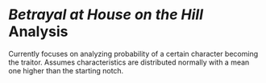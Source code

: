 # *Betrayal at House on the Hill* Analysis

Currently focuses on analyzing probability of a certain character becoming the traitor.
Assumes characteristics are distributed normally with a mean one higher than the starting notch.
